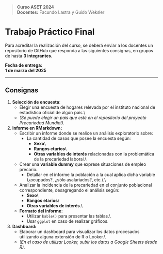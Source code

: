 > **Curso ASET 2024**\
> **Docentes:** Facundo Lastra y Guido Weksler

# **Trabajo Práctico Final**

Para acreditar la realización del curso, se deberá enviar a los docentes un repositorio de GitHub que responda a las siguientes consignas, en grupos de hasta **3 integrantes**.

**Fecha de entrega:**\
**1 de marzo del 2025**

------------------------------------------------------------------------

## **Consignas**

1.  **Selección de encuesta:**
    -   Elegir una encuesta de hogares relevada por el instituto nacional de estadística oficial de algún país.\
    -   *(Se puede elegir un país que esté en el repositorio del proyecto Precariedad Mundial)*.
2.  **Informe en RMarkdown:**
    -   Escribir un informe donde se realice un análisis exploratorio sobre:
        -   La cantidad de casos que posee la encuesta según:
            -   **Sexo**\
            -   **Rangos etarios**\
            -   **Otras variables de interés** relacionadas con la problemática de la precariedad laboral.\
    -   Crear una **variable dummy** que exprese situaciones de empleo precario.
        -   Detallar en el informe la población a la cual aplica dicha variable (¿ocupados?, ¿sólo asalariados?, etc.).\
    -   Analizar la incidencia de la precariedad en el conjunto poblacional correspondiente, desagregando el análisis según:
        -   **Sexo**\
        -   **Rangos etarios**\
        -   **Otras variables de interés**.\
    -   **Formato del informe:**
        -   Utilizar `kable()` para presentar las tablas.\
        -   Usar `ggplot` en caso de realizar gráficos.
3.  **Dashboard:**
    -   Elaborar un dashboard para visualizar los datos procesados utilizando alguna extensión de R o Looker.\
    -   *(En el caso de utilizar Looker, subir los datos a Google Sheets desde R).*
